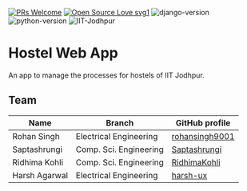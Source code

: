 [![PRs Welcome](https://img.shields.io/badge/PRs-welcome-brightgreen.svg?style=flat-square)](http://makeapullrequest.com) [![Open Source Love svg1](https://badges.frapsoft.com/os/v1/open-source.svg?v=103)](https://github.com/ellerbrock/open-source-badges/) ![django-version](https://img.shields.io/badge/Django-v3.0.8-blueviolet)
![python-version](https://img.shields.io/badge/Python-v3.7-blue)
![IIT-Jodhpur](https://img.shields.io/badge/IIT-Jodhpur-yellow)

# Hostel Web App

An app to manage the processes for hostels of IIT Jodhpur.

## Team

| Name         | Branch                 | GitHub profile                                      |
| ------------ | ---------------------- | --------------------------------------------------- |
| Rohan Singh  | Electrical Engineering | [rohansingh9001](https://github.com/rohansingh9001) |
| Saptashrungi | Comp. Sci. Engineering | [Saptashrungi](https://github.com/Saptashrungi)     |
| Ridhima Kohli| Comp. Sci. Engineering | [RidhimaKohli](https://github.com/RidhimaKohli)     |
| Harsh Agarwal| Electrical Engineering | [harsh-ux](https://github.com/harsh-ux)             |